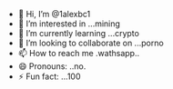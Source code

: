 - 👋 Hi, I’m @1alexbc1
- 👀 I’m interested in ...mining
- 🌱 I’m currently learning ...crypto
- 💞️ I’m looking to collaborate on ...porno
- 📫 How to reach me .wathsapp..
- 😄 Pronouns: ..no.
- ⚡ Fun fact: ...100


<!---
1alexbc1/1alexbc1 is a ✨ special ✨ repository because its `README.md` (this file) appears on your GitHub profile.
You can click the Preview link to take a look at your changes.
--->
